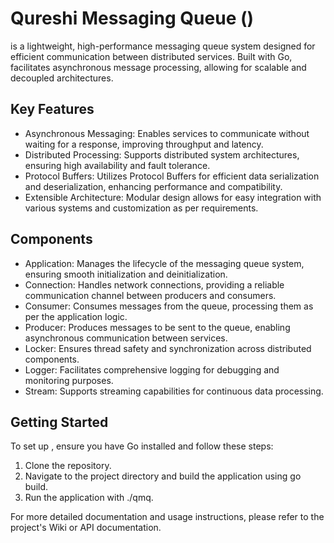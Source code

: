 # Qureshi Messaging Queue ()

 is a lightweight, high-performance messaging queue system designed for efficient communication between distributed services. Built with Go,  facilitates asynchronous message processing, allowing for scalable and decoupled architectures.

## Key Features

* Asynchronous Messaging: Enables services to communicate without waiting for a response, improving throughput and latency.
* Distributed Processing: Supports distributed system architectures, ensuring high availability and fault tolerance.
* Protocol Buffers: Utilizes Protocol Buffers for efficient data serialization and deserialization, enhancing performance and compatibility.
* Extensible Architecture: Modular design allows for easy integration with various systems and customization as per requirements.

## Components

* Application: Manages the lifecycle of the messaging queue system, ensuring smooth initialization and deinitialization.
* Connection: Handles network connections, providing a reliable communication channel between producers and consumers.
* Consumer: Consumes messages from the queue, processing them as per the application logic.
* Producer: Produces messages to be sent to the queue, enabling asynchronous communication between services.
* Locker: Ensures thread safety and synchronization across distributed components.
* Logger: Facilitates comprehensive logging for debugging and monitoring purposes.
* Stream: Supports streaming capabilities for continuous data processing.

## Getting Started

To set up , ensure you have Go installed and follow these steps:

1. Clone the repository.
2. Navigate to the project directory and build the application using go build.
3. Run the application with ./qmq.

For more detailed documentation and usage instructions, please refer to the project's Wiki or API documentation.
